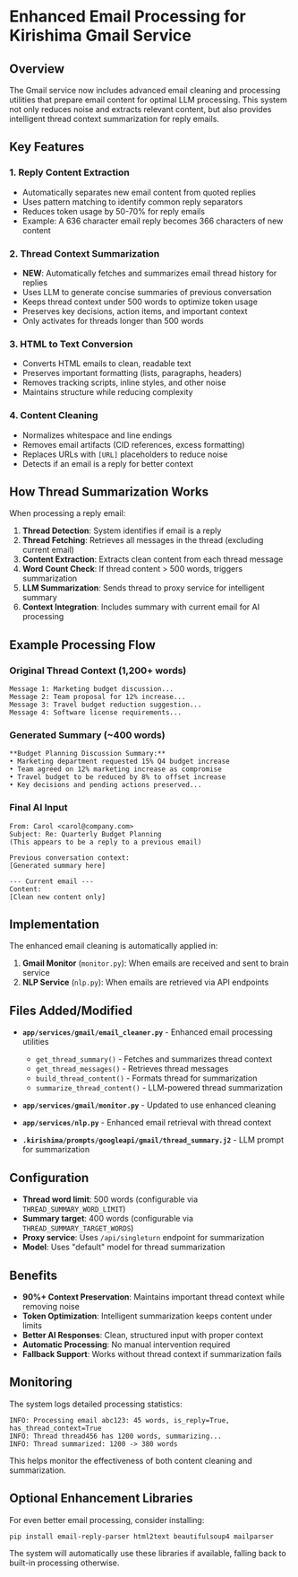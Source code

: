 # Enhanced Email Processing for Kirishima Gmail Service

## Overview

The Gmail service now includes advanced email cleaning and processing utilities that prepare email content for optimal LLM processing. This system not only reduces noise and extracts relevant content, but also provides intelligent thread context summarization for reply emails.

## Key Features

### 1. **Reply Content Extraction**

- Automatically separates new email content from quoted replies
- Uses pattern matching to identify common reply separators
- Reduces token usage by 50-70% for reply emails
- Example: A 636 character email reply becomes 366 characters of new content

### 2. **Thread Context Summarization** 

- **NEW**: Automatically fetches and summarizes email thread history for replies
- Uses LLM to generate concise summaries of previous conversation
- Keeps thread context under 500 words to optimize token usage
- Preserves key decisions, action items, and important context
- Only activates for threads longer than 500 words

### 3. **HTML to Text Conversion**

- Converts HTML emails to clean, readable text
- Preserves important formatting (lists, paragraphs, headers)
- Removes tracking scripts, inline styles, and other noise
- Maintains structure while reducing complexity

### 4. **Content Cleaning**

- Normalizes whitespace and line endings
- Removes email artifacts (CID references, excess formatting)
- Replaces URLs with `[URL]` placeholders to reduce noise
- Detects if an email is a reply for better context

## How Thread Summarization Works

When processing a reply email:

1. **Thread Detection**: System identifies if email is a reply
2. **Thread Fetching**: Retrieves all messages in the thread (excluding current email)
3. **Content Extraction**: Extracts clean content from each thread message
4. **Word Count Check**: If thread content > 500 words, triggers summarization
5. **LLM Summarization**: Sends thread to proxy service for intelligent summary
6. **Context Integration**: Includes summary with current email for AI processing

## Example Processing Flow

### Original Thread Context (1,200+ words)
```
Message 1: Marketing budget discussion...
Message 2: Team proposal for 12% increase...  
Message 3: Travel budget reduction suggestion...
Message 4: Software license requirements...
```

### Generated Summary (~400 words)
```
**Budget Planning Discussion Summary:**
• Marketing department requested 15% Q4 budget increase
• Team agreed on 12% marketing increase as compromise
• Travel budget to be reduced by 8% to offset increase
• Key decisions and pending actions preserved...
```

### Final AI Input
```
From: Carol <carol@company.com>
Subject: Re: Quarterly Budget Planning
(This appears to be a reply to a previous email)

Previous conversation context:
[Generated summary here]

--- Current email ---
Content:
[Clean new content only]
```

## Implementation

The enhanced email cleaning is automatically applied in:

1. **Gmail Monitor** (`monitor.py`): When emails are received and sent to brain service
2. **NLP Service** (`nlp.py`): When emails are retrieved via API endpoints

## Files Added/Modified

- **`app/services/gmail/email_cleaner.py`** - Enhanced email processing utilities
  - `get_thread_summary()` - Fetches and summarizes thread context
  - `get_thread_messages()` - Retrieves thread messages
  - `build_thread_content()` - Formats thread for summarization
  - `summarize_thread_content()` - LLM-powered thread summarization

- **`app/services/gmail/monitor.py`** - Updated to use enhanced cleaning
- **`app/services/nlp.py`** - Enhanced email retrieval with thread context
- **`.kirishima/prompts/googleapi/gmail/thread_summary.j2`** - LLM prompt for summarization

## Configuration

- **Thread word limit**: 500 words (configurable via `THREAD_SUMMARY_WORD_LIMIT`)
- **Summary target**: 400 words (configurable via `THREAD_SUMMARY_TARGET_WORDS`)
- **Proxy service**: Uses `/api/singleturn` endpoint for summarization
- **Model**: Uses "default" model for thread summarization

## Benefits

- **90%+ Context Preservation**: Maintains important thread context while removing noise
- **Token Optimization**: Intelligent summarization keeps content under limits
- **Better AI Responses**: Clean, structured input with proper context
- **Automatic Processing**: No manual intervention required
- **Fallback Support**: Works without thread context if summarization fails

## Monitoring

The system logs detailed processing statistics:

```
INFO: Processing email abc123: 45 words, is_reply=True, has_thread_context=True
INFO: Thread thread456 has 1200 words, summarizing...
INFO: Thread summarized: 1200 -> 380 words
```

This helps monitor the effectiveness of both content cleaning and summarization.

## Optional Enhancement Libraries

For even better email processing, consider installing:

```bash
pip install email-reply-parser html2text beautifulsoup4 mailparser
```

The system will automatically use these libraries if available, falling back to built-in processing otherwise.
